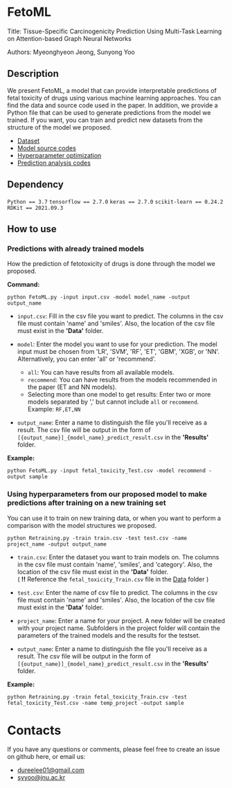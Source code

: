 # FetoML

Title: Tissue-Specific Carcinogenicity Prediction Using Multi-Task Learning on Attention-based Graph Neural Networks

Authors: Myeonghyeon Jeong, Sunyong Yoo

## Description

We present FetoML, a model that can provide interpretable predictions of fetal toxicity of drugs using various machine learning approaches.
You can find the data and source code used in the paper.
In addition, we provide a Python file that can be used to generate predictions from the model we trained.
If you want, you can train and predict new datasets from the structure of the model we proposed.

- [Dataset](https://github.com/bmil-jnu/FetoML/tree/main/Data)
- [Model source codes](https://github.com/bmil-jnu/FetoML/tree/main/Model%20Code/Model)
- [Hyperparameter optimization](https://github.com/bmil-jnu/FetoML/tree/main/Model%20Code/Hyperparameter%20Optimization)
- [Prediction analysis codes](https://github.com/bmil-jnu/FetoML/tree/main/Model%20Code/Analysis)

## Dependency

`Python == 3.7`
`tensorflow == 2.7.0`
`keras == 2.7.0`
`scikit-learn == 0.24.2`
`RDKit == 2021.09.3`

## How to use

### Predictions with already trained models

How the prediction of fetotoxicity of drugs is done through the model we proposed.

**Command:**
```
python FetoML.py -input input.csv -model model_name -output output_name
```

- `input.csv`: Fill in the csv file you want to predict. The columns in the csv file must contain 'name' and 'smiles'. Also, the location of the csv file must exist in the **'Data'** folder.
  
- `model`: Enter the model you want to use for your prediction. The model input must be chosen from 'LR', 'SVM', 'RF', 'ET', 'GBM', 'XGB', or 'NN'. Alternatively, you can enter 'all' or 'recommend'.
  
    - `all`: You can have results from all available models.
    - `recommend`: You can have results from the models recommended in the paper (ET and NN models).
    - Selecting more than one model to get results: Enter two or more models separated by ',' but cannot include `all` or `recommend`. Example: `RF,ET,NN`
  
- `output_name`: Enter a name to distinguish the file you'll receive as a result. The csv file will be output in the form of `[{output_name}]_{model_name}_predict_result.csv` in the **'Results'** folder.
    
**Example:**

```
python FetoML.py -input fetal_toxicity_Test.csv -model recommend -output sample
```
    
### Using hyperparameters from our proposed model to make predictions after training on a new training set

You can use it to train on new training data, or when you want to perform a comparison with the model structures we proposed.

```
python Retraining.py -train train.csv -test test.csv -name project_name -output output_name
```

- `train.csv`: Enter the dataset you want to train models on.  The columns in the csv file must contain 'name', 'smiles', and 'category'. Also, the location of the csv file must exist in the **'Data'** folder.
  </br>( **!!** Reference the `fetal_toxicity_Train.csv` file in the [Data](https://github.com/bmil-jnu/FetoML/tree/main/Data) folder )
  
- `test.csv`: Enter the name of csv file to predict. The columns in the csv file must contain 'name' and 'smiles'. Also, the location of the csv file must exist in the **'Data'** folder.

- `project_name`: Enter a name for your project. A new folder will be created with your project name. Subfolders in the project folder will contain the parameters of the trained models and the results for the testset.

- `output_name`: Enter a name to distinguish the file you'll receive as a result. The csv file will be output in the form of `[{output_name}]_{model_name}_predict_result.csv` in the **'Results'** folder.

**Example:**

```
python Retraining.py -train fetal_toxicity_Train.csv -test fetal_toxicity_Test.csv -name temp_project -output sample
```

# Contacts

If you have any questions or comments, please feel free to create an issue on github here, or email us:

- dureelee01@gmail.com
- syyoo@jnu.ac.kr

